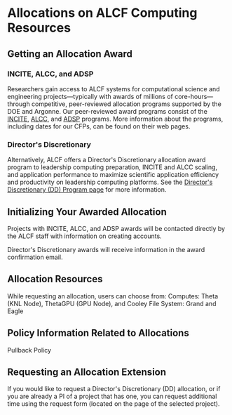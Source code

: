 # Allocations on ALCF Computing Resources

## Getting an Allocation Award
### INCITE, ALCC, and ADSP
Researchers gain access to ALCF systems for computational science and engineering projects—typically with awards of millions of core-hours—through competitive, peer-reviewed allocation programs supported by the DOE and Argonne. Our peer-reviewed award programs consist of the [INCITE](https://www.alcf.anl.gov/science/incite-allocation-program), [ALCC](https://www.alcf.anl.gov/science/alcc-allocation-program), and [ADSP](https://www.alcf.anl.gov/science/adsp-allocation-program) programs. More information about the programs, including dates for our CFPs, can be found on their web pages.

### Director's Discretionary 
Alternatively, ALCF offers a Director's Discretionary allocation award program to leadership computing preparation, INCITE and ALCC scaling, and application performance to maximize scientific application efficiency and productivity on leadership computing platforms. See the [Director's Discretionary (DD) Program page](https://www.alcf.anl.gov/science/directors-discretionary-allocation-program) for more information.

## Initializing Your Awarded Allocation 
Projects with INCITE, ALCC, and ADSP awards will be contacted directly by the ALCF staff with information on creating accounts.

Director's Discretionary awards will receive information in the award confirmation email. 

## Allocation Resources
While requesting an allocation, users can choose from:
Computes: Theta (KNL Node), ThetaGPU (GPU Node), and Cooley
File System: Grand and Eagle

## Policy Information Related to Allocations
Pullback Policy

## Requesting an Allocation Extension
If you would like to request a Director's Discretionary (DD) allocation, or if you are already a PI of a project that has one, you can request additional time using the request form (located on the page of the selected project).

